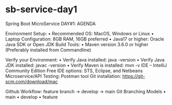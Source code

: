 # sb-service-day1
Spring Boot MicroService
DAY#1:
AGENDA

Environment Setup:
•	Recommended OS: MacOS, Windows or Linux
•	Laptop Configuration: 8GB RAM, 16GB preferred
•	Java17 or higher: Oracle Java SDK or Open JDK
Build Tools:
•	Maven version 3.6.0 or higher (Preferably installed from Commandline)

Verify your Environment:
•	Verify Java installed: java -version
•	Verify Java JDK installed: javac -version
•	Verify Maven is installed: mvn -v
IDE – IntelliJ Community Edition
Free IDE options: STS, Eclipse, and Netbeans
Microservice/API Testing: Postman tool
Git installation: https://git-scm.com/download/mac

Github Workflow: feature branch -> develop -> main
Git Branching Models
•	main
•	develop
•	feature
